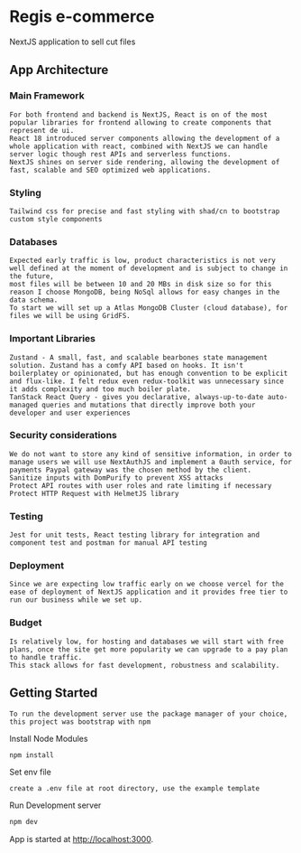 # Regis e-commerce

NextJS application to sell cut files

## App Architecture

### Main Framework

    For both frontend and backend is NextJS, React is on of the most popular libraries for frontend allowing to create components that represent de ui.
    React 18 introduced server components allowing the development of a whole application with react, combined with NextJS we can handle server logic though rest APIs and serverless functions.
    NextJS shines on server side rendering, allowing the development of fast, scalable and SEO optimized web applications.

### Styling

    Tailwind css for precise and fast styling with shad/cn to bootstrap custom style components

### Databases

    Expected early traffic is low, product characteristics is not very well defined at the moment of development and is subject to change in the future,
    most files will be between 10 and 20 MBs in disk size so for this reason I choose MongoDB, being NoSql allows for easy changes in the data schema.
    To start we will set up a Atlas MongoDB Cluster (cloud database), for files we will be using GridFS.

### Important Libraries

    Zustand - A small, fast, and scalable bearbones state management solution. Zustand has a comfy API based on hooks. It isn't boilerplatey or opinionated, but has enough convention to be explicit and flux-like. I felt redux even redux-toolkit was unnecessary since it adds complexity and too much boiler plate.
    TanStack React Query - gives you declarative, always-up-to-date auto-managed queries and mutations that directly improve both your developer and user experiences

### Security considerations

    We do not want to store any kind of sensitive information, in order to manage users we will use NextAuthJS and implement a 0auth service, for payments Paypal gateway was the chosen method by the client.
    Sanitize inputs with DomPurify to prevent XSS attacks
    Protect API routes with user roles and rate limiting if necessary
    Protect HTTP Request with HelmetJS library

### Testing

    Jest for unit tests, React testing library for integration and component test and postman for manual API testing

### Deployment

    Since we are expecting low traffic early on we choose vercel for the ease of deployment of NextJS application and it provides free tier to run our business while we set up.

### Budget

    Is relatively low, for hosting and databases we will start with free plans, once the site get more popularity we can upgrade to a pay plan to handle traffic.
    This stack allows for fast development, robustness and scalability.

## Getting Started

    To run the development server use the package manager of your choice, this project was bootstrap with npm

Install Node Modules

```bash
npm install
```

Set env file

    create a .env file at root directory, use the example template

Run Development server

```bash
npm dev
```

App is started at [http://localhost:3000](http://localhost:3000).
